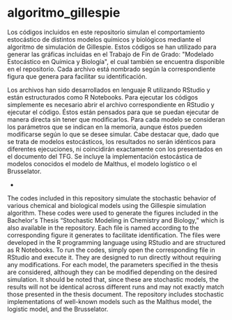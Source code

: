 # algoritmo_gillespie
Los códigos incluidos en este repositorio simulan el comportamiento estocástico de distintos modelos químicos y biológicos mediante el algoritmo de simulación de Gillespie. Estos códigos se han utilizado para generar las gráficas incluidas en el Trabajo de Fin de Grado: "Modelado Estocástico en Química y Biología", el cual también se encuentra disponible en el repositorio. Cada archivo está nombrado según la correspondiente figura que genera para facilitar su identificación. 

Los archivos han sido desarrollados en lenguaje R utilizando RStudio y están estructurados como R Notebooks. Para ejecutar los códigos simplemente es necesario abrir el archivo correspondiente en RStudio y ejecutar el código. Éstos están pensados para que se puedan ejecutar de manera directa sin tener que modificarlos. Para cada modelo se consideran los parámetros que se indican en la memoria, aunque éstos pueden modificarse según lo que se desee simular. Cabe destacar que, dado que se trata de modelos estocásticos, los resultados no serán idénticos para diferentes ejecuciones, ni coincidirán exactamente con los presentados en el documento del TFG. Se incluye la implementación estocástica de modelos conocidos el modelo de Malthus, el modelo logístico o el Brusselator.

-

The codes included in this repository simulate the stochastic behavior of various chemical and biological models using the Gillespie simulation algorithm. These codes were used to generate the figures included in the Bachelor's Thesis “Stochastic Modeling in Chemistry and Biology,” which is also available in the repository. Each file is named according to the corresponding figure it generates to facilitate identification.
The files were developed in the R programming language using RStudio and are structured as R Notebooks. To run the codes, simply open the corresponding file in RStudio and execute it. They are designed to run directly without requiring any modifications. For each model, the parameters specified in the thesis are considered, although they can be modified depending on the desired simulation. It should be noted that, since these are stochastic models, the results will not be identical across different runs and may not exactly match those presented in the thesis document. The repository includes stochastic implementations of well-known models such as the Malthus model, the logistic model, and the Brusselator.
